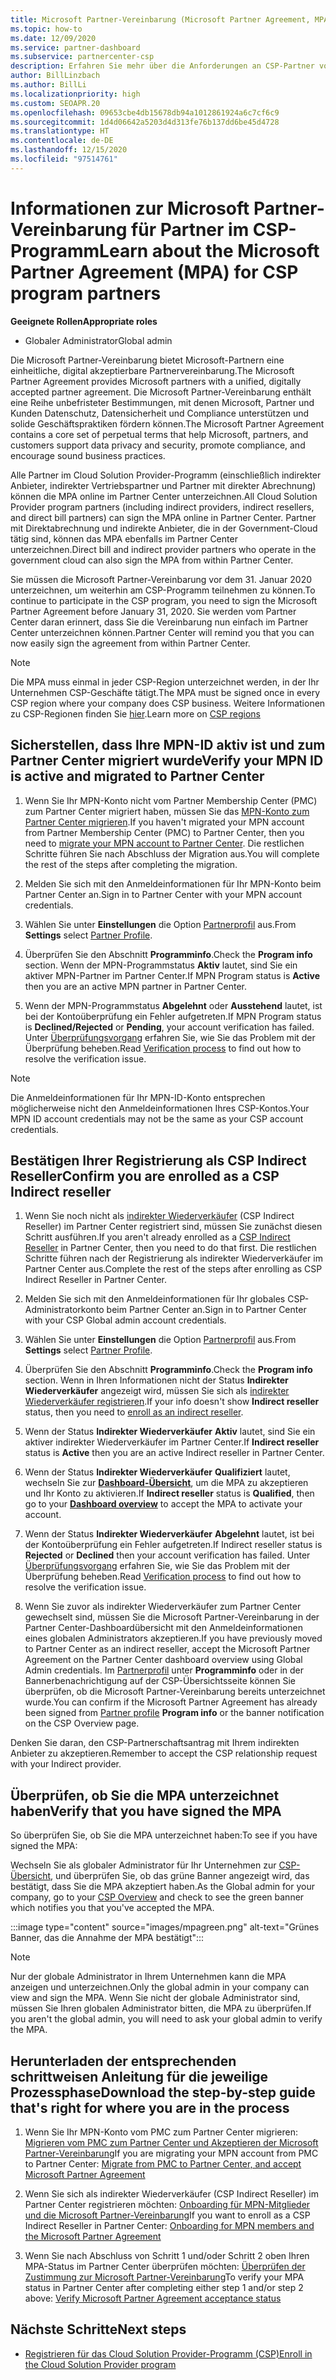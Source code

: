 ```yaml
---
title: Microsoft Partner-Vereinbarung (Microsoft Partner Agreement, MPA) für CSP
ms.topic: how-to
ms.date: 12/09/2020
ms.service: partner-dashboard
ms.subservice: partnercenter-csp
description: Erfahren Sie mehr über die Anforderungen an CSP-Partner von Microsoft, um diese einheitliche, digital akzeptierbare Microsoft Partner-Vereinbarung zu überprüfen und zu signieren.
author: BillLinzbach
ms.author: BillLi
ms.localizationpriority: high
ms.custom: SEOAPR.20
ms.openlocfilehash: 09653cbe4db15678db94a1012861924a6c7cf6c9
ms.sourcegitcommit: 1d4d06642a5203d4d313fe76b137dd6be45d4728
ms.translationtype: HT
ms.contentlocale: de-DE
ms.lasthandoff: 12/15/2020
ms.locfileid: "97514761"
---
```

# <a name="learn-about-the-microsoft-partner-agreement-mpa-for-csp-program-partners"></a><span data-ttu-id="dde6d-103">Informationen zur Microsoft Partner-Vereinbarung für Partner im CSP-Programm</span><span class="sxs-lookup"><span data-stu-id="dde6d-103">Learn about the Microsoft Partner Agreement (MPA) for CSP program partners</span></span>

<span data-ttu-id="dde6d-104">**Geeignete Rollen**</span><span class="sxs-lookup"><span data-stu-id="dde6d-104">**Appropriate roles**</span></span>

- <span data-ttu-id="dde6d-105">Globaler Administrator</span><span class="sxs-lookup"><span data-stu-id="dde6d-105">Global admin</span></span>

<span data-ttu-id="dde6d-106">Die Microsoft Partner-Vereinbarung bietet Microsoft-Partnern eine einheitliche, digital akzeptierbare Partnervereinbarung.</span><span class="sxs-lookup"><span data-stu-id="dde6d-106">The Microsoft Partner Agreement provides Microsoft partners with a unified, digitally accepted partner agreement.</span></span> <span data-ttu-id="dde6d-107">Die Microsoft Partner-Vereinbarung enthält eine Reihe unbefristeter Bestimmungen, mit denen Microsoft, Partner und Kunden Datenschutz, Datensicherheit und Compliance unterstützen und solide Geschäftspraktiken fördern können.</span><span class="sxs-lookup"><span data-stu-id="dde6d-107">The Microsoft Partner Agreement contains a core set of perpetual terms that help Microsoft, partners, and customers support data privacy and security, promote compliance, and encourage sound business practices.</span></span>

<span data-ttu-id="dde6d-108">Alle Partner im Cloud Solution Provider-Programm (einschließlich indirekter Anbieter, indirekter Vertriebspartner und Partner mit direkter Abrechnung) können die MPA online im Partner Center unterzeichnen.</span><span class="sxs-lookup"><span data-stu-id="dde6d-108">All Cloud Solution Provider program partners (including indirect providers, indirect resellers, and direct bill partners) can sign the MPA online in Partner Center.</span></span> <span data-ttu-id="dde6d-109">Partner mit Direktabrechnung und indirekte Anbieter, die in der Government-Cloud tätig sind, können das MPA ebenfalls im Partner Center unterzeichnen.</span><span class="sxs-lookup"><span data-stu-id="dde6d-109">Direct bill and indirect provider partners who operate in the government cloud can also sign the MPA from within Partner Center.</span></span>

<span data-ttu-id="dde6d-110">Sie müssen die Microsoft Partner-Vereinbarung vor dem 31. Januar 2020 unterzeichnen, um weiterhin am CSP-Programm teilnehmen zu können.</span><span class="sxs-lookup"><span data-stu-id="dde6d-110">To continue to participate in the CSP program, you need to sign the Microsoft Partner Agreement before January 31, 2020.</span></span> <span data-ttu-id="dde6d-111">Sie werden vom Partner Center daran erinnert, dass Sie die Vereinbarung nun einfach im Partner Center unterzeichnen können.</span><span class="sxs-lookup"><span data-stu-id="dde6d-111">Partner Center will remind you that you can now easily sign the agreement from within Partner Center.</span></span>

>[!NOTE]
><span data-ttu-id="dde6d-112">Die MPA muss einmal in jeder CSP-Region unterzeichnet werden, in der Ihr Unternehmen CSP-Geschäfte tätigt.</span><span class="sxs-lookup"><span data-stu-id="dde6d-112">The MPA must be signed once in every CSP region where your company does CSP business.</span></span> <span data-ttu-id="dde6d-113">Weitere Informationen zu CSP-Regionen finden Sie [hier](regional-authorization-overview.md).</span><span class="sxs-lookup"><span data-stu-id="dde6d-113">Learn more on [CSP regions](regional-authorization-overview.md)</span></span> 

## <a name="verify-your-mpn-id-is-active-and-migrated-to-partner-center"></a><span data-ttu-id="dde6d-114">Sicherstellen, dass Ihre MPN-ID aktiv ist und zum Partner Center migriert wurde</span><span class="sxs-lookup"><span data-stu-id="dde6d-114">Verify your MPN ID is active and migrated to Partner Center</span></span>

1. <span data-ttu-id="dde6d-115">Wenn Sie Ihr MPN-Konto nicht vom Partner Membership Center (PMC) zum Partner Center migriert haben, müssen Sie das [MPN-Konto zum Partner Center migrieren](move-pmc-pc-map.md).</span><span class="sxs-lookup"><span data-stu-id="dde6d-115">If you haven't migrated your MPN account from Partner Membership Center (PMC) to Partner Center, then you need to [migrate your MPN account to Partner Center](move-pmc-pc-map.md).</span></span> <span data-ttu-id="dde6d-116">Die restlichen Schritte führen Sie nach Abschluss der Migration aus.</span><span class="sxs-lookup"><span data-stu-id="dde6d-116">You will complete the rest of the steps after completing the migration.</span></span> 

1. <span data-ttu-id="dde6d-117">Melden Sie sich mit den Anmeldeinformationen für Ihr MPN-Konto beim Partner Center an.</span><span class="sxs-lookup"><span data-stu-id="dde6d-117">Sign in to Partner Center with your MPN account credentials.</span></span>
 
1. <span data-ttu-id="dde6d-118">Wählen Sie unter **Einstellungen** die Option [Partnerprofil](https://partner.microsoft.com/pcv/accountsettings/connectedpartnerprofile) aus.</span><span class="sxs-lookup"><span data-stu-id="dde6d-118">From **Settings** select [Partner Profile](https://partner.microsoft.com/pcv/accountsettings/connectedpartnerprofile).</span></span>

1. <span data-ttu-id="dde6d-119">Überprüfen Sie den Abschnitt **Programminfo**.</span><span class="sxs-lookup"><span data-stu-id="dde6d-119">Check the **Program info** section.</span></span> <span data-ttu-id="dde6d-120">Wenn der MPN-Programmstatus **Aktiv** lautet, sind Sie ein aktiver MPN-Partner im Partner Center.</span><span class="sxs-lookup"><span data-stu-id="dde6d-120">If MPN Program status is **Active** then you are an active MPN partner in Partner Center.</span></span>
 
1. <span data-ttu-id="dde6d-121">Wenn der MPN-Programmstatus **Abgelehnt** oder **Ausstehend** lautet, ist bei der Kontoüberprüfung ein Fehler aufgetreten.</span><span class="sxs-lookup"><span data-stu-id="dde6d-121">If MPN Program status is **Declined/Rejected** or **Pending**, your account verification has failed.</span></span> <span data-ttu-id="dde6d-122">Unter [Überprüfungsvorgang](verification-responses.md) erfahren Sie, wie Sie das Problem mit der Überprüfung beheben.</span><span class="sxs-lookup"><span data-stu-id="dde6d-122">Read [Verification process](verification-responses.md) to find out how to resolve the verification issue.</span></span>



>[!NOTE]
><span data-ttu-id="dde6d-123">Die Anmeldeinformationen für Ihr MPN-ID-Konto entsprechen möglicherweise nicht den Anmeldeinformationen Ihres CSP-Kontos.</span><span class="sxs-lookup"><span data-stu-id="dde6d-123">Your MPN ID account credentials may not be the same as your CSP account credentials.</span></span>

## <a name="confirm-you-are-enrolled-as-a-csp-indirect-reseller"></a><span data-ttu-id="dde6d-124">Bestätigen Ihrer Registrierung als CSP Indirect Reseller</span><span class="sxs-lookup"><span data-stu-id="dde6d-124">Confirm you are enrolled as a CSP Indirect reseller</span></span>

1. <span data-ttu-id="dde6d-125">Wenn Sie noch nicht als [indirekter Wiederverkäufer](enrolling-in-the-csp-program.md) (CSP Indirect Reseller) im Partner Center registriert sind, müssen Sie zunächst diesen Schritt ausführen.</span><span class="sxs-lookup"><span data-stu-id="dde6d-125">If you aren't already enrolled as a [CSP Indirect Reseller](enrolling-in-the-csp-program.md)  in Partner Center, then you need to do that first.</span></span> <span data-ttu-id="dde6d-126">Die restlichen Schritte führen nach der Registrierung als indirekter Wiederverkäufer im Partner Center aus.</span><span class="sxs-lookup"><span data-stu-id="dde6d-126">Complete the rest of the steps after enrolling as CSP Indirect Reseller in Partner Center.</span></span>

1. <span data-ttu-id="dde6d-127">Melden Sie sich mit den Anmeldeinformationen für Ihr globales CSP-Administratorkonto beim Partner Center an.</span><span class="sxs-lookup"><span data-stu-id="dde6d-127">Sign in to Partner Center with your CSP Global admin account credentials.</span></span>

1. <span data-ttu-id="dde6d-128">Wählen Sie unter **Einstellungen** die Option [Partnerprofil](https://partner.microsoft.com/pcv/accountsettings/partnerprofile) aus.</span><span class="sxs-lookup"><span data-stu-id="dde6d-128">From **Settings** select [Partner Profile](https://partner.microsoft.com/pcv/accountsettings/partnerprofile).</span></span>

1. <span data-ttu-id="dde6d-129">Überprüfen Sie den Abschnitt **Programminfo**.</span><span class="sxs-lookup"><span data-stu-id="dde6d-129">Check the **Program info** section.</span></span> <span data-ttu-id="dde6d-130">Wenn in Ihren Informationen nicht der Status **Indirekter Wiederverkäufer** angezeigt wird, müssen Sie sich als [indirekter Wiederverkäufer registrieren](indirect-reseller-tasks-in-partner-center.md).</span><span class="sxs-lookup"><span data-stu-id="dde6d-130">If your info doesn't show **Indirect reseller** status, then you need to [enroll as an indirect reseller](indirect-reseller-tasks-in-partner-center.md).</span></span>

1. <span data-ttu-id="dde6d-131">Wenn der Status **Indirekter Wiederverkäufer** **Aktiv** lautet, sind Sie ein aktiver indirekter Wiederverkäufer im Partner Center.</span><span class="sxs-lookup"><span data-stu-id="dde6d-131">If  **Indirect reseller** status is **Active** then you are an active Indirect reseller in Partner Center.</span></span>
 
4. <span data-ttu-id="dde6d-132">Wenn der Status **Indirekter Wiederverkäufer** **Qualifiziert** lautet, wechseln Sie zur [**Dashboard-Übersicht**](https://partner.microsoft.com/pcv/dashboard/overview), um die MPA zu akzeptieren und Ihr Konto zu aktivieren.</span><span class="sxs-lookup"><span data-stu-id="dde6d-132">If  **Indirect reseller** status is **Qualified**, then go to your [**Dashboard overview**](https://partner.microsoft.com/pcv/dashboard/overview) to accept the MPA to activate your account.</span></span>
 
1. <span data-ttu-id="dde6d-133">Wenn der Status **Indirekter Wiederverkäufer** **Abgelehnt** lautet, ist bei der Kontoüberprüfung ein Fehler aufgetreten.</span><span class="sxs-lookup"><span data-stu-id="dde6d-133">If Indirect reseller status is **Rejected** or **Declined** then your account verification has failed.</span></span> <span data-ttu-id="dde6d-134">Unter [Überprüfungsvorgang](verification-responses.md) erfahren Sie, wie Sie das Problem mit der Überprüfung beheben.</span><span class="sxs-lookup"><span data-stu-id="dde6d-134">Read [Verification process](verification-responses.md) to find out how to resolve the verification issue.</span></span>

1. <span data-ttu-id="dde6d-135">Wenn Sie zuvor als indirekter Wiederverkäufer zum Partner Center gewechselt sind, müssen Sie die Microsoft Partner-Vereinbarung in der Partner Center-Dashboardübersicht mit den Anmeldeinformationen eines globalen Administrators akzeptieren.</span><span class="sxs-lookup"><span data-stu-id="dde6d-135">If you have previously moved to Partner Center as an indirect reseller, accept the Microsoft Partner Agreement on the Partner Center dashboard overview using Global Admin credentials.</span></span> <span data-ttu-id="dde6d-136">Im [Partnerprofil](https://partner.microsoft.com/pcv/accountsettings/partnerprofile) unter **Programminfo** oder in der Bannerbenachrichtigung auf der CSP-Übersichtsseite können Sie überprüfen, ob die Microsoft Partner-Vereinbarung bereits unterzeichnet wurde.</span><span class="sxs-lookup"><span data-stu-id="dde6d-136">You can confirm if the Microsoft Partner Agreement has already been signed from [Partner profile](https://partner.microsoft.com/pcv/accountsettings/partnerprofile) **Program info** or the banner notification on the CSP Overview page.</span></span>

<span data-ttu-id="dde6d-137">Denken Sie daran, den CSP-Partnerschaftsantrag mit Ihrem indirekten Anbieter zu akzeptieren.</span><span class="sxs-lookup"><span data-stu-id="dde6d-137">Remember to accept the CSP relationship request with your Indirect provider.</span></span>

## <a name="verify-that-you-have-signed-the-mpa"></a><span data-ttu-id="dde6d-138">Überprüfen, ob Sie die MPA unterzeichnet haben</span><span class="sxs-lookup"><span data-stu-id="dde6d-138">Verify that you have signed the MPA</span></span>

<span data-ttu-id="dde6d-139">So überprüfen Sie, ob Sie die MPA unterzeichnet haben:</span><span class="sxs-lookup"><span data-stu-id="dde6d-139">To see if you have signed the MPA:</span></span>

 <span data-ttu-id="dde6d-140">Wechseln Sie als globaler Administrator für Ihr Unternehmen zur [CSP-Übersicht](https://partner.microsoft.com/pcv/dashboard/overview), und überprüfen Sie, ob das grüne Banner angezeigt wird, das bestätigt, dass Sie die MPA akzeptiert haben.</span><span class="sxs-lookup"><span data-stu-id="dde6d-140">As the Global admin for your company, go to your [CSP Overview](https://partner.microsoft.com/pcv/dashboard/overview) and check to see the green banner which notifies you that you've accepted the MPA.</span></span>

 
:::image type="content" source="images/mpagreen.png" alt-text="Grünes Banner, das die Annahme der MPA bestätigt":::

>[!NOTE]
><span data-ttu-id="dde6d-142">Nur der globale Administrator in Ihrem Unternehmen kann die MPA anzeigen und unterzeichnen.</span><span class="sxs-lookup"><span data-stu-id="dde6d-142">Only the global admin in your company can view and sign the MPA.</span></span> <span data-ttu-id="dde6d-143">Wenn Sie nicht der globale Administrator sind, müssen Sie Ihren globalen Administrator bitten, die MPA zu überprüfen.</span><span class="sxs-lookup"><span data-stu-id="dde6d-143">If you aren't the global admin, you will need to ask your global admin to verify the MPA.</span></span>


## <a name="download-the-step-by-step-guide-thats-right-for-where-you-are-in-the-process"></a><span data-ttu-id="dde6d-144">Herunterladen der entsprechenden schrittweisen Anleitung für die jeweilige Prozessphase</span><span class="sxs-lookup"><span data-stu-id="dde6d-144">Download the step-by-step guide that's right for where you are in the process</span></span>

1. <span data-ttu-id="dde6d-145">Wenn Sie Ihr MPN-Konto vom PMC zum Partner Center migrieren: [Migrieren vom PMC zum Partner Center und Akzeptieren der Microsoft Partner-Vereinbarung](https://assetsprod.microsoft.com/mpn/migrate-pmc-pc-mpa-guide.pptx)</span><span class="sxs-lookup"><span data-stu-id="dde6d-145">If you are migrating your MPN account from PMC to Partner Center: [Migrate from PMC to Partner Center, and accept Microsoft Partner Agreement](https://assetsprod.microsoft.com/mpn/migrate-pmc-pc-mpa-guide.pptx)</span></span>

2. <span data-ttu-id="dde6d-146">Wenn Sie sich als indirekter Wiederverkäufer (CSP Indirect Reseller) im Partner Center registrieren möchten: [Onboarding für MPN-Mitglieder und die Microsoft Partner-Vereinbarung](https://assetsprod.microsoft.com/mpn/onboard-pc-csp-mpn-mpa-guide.pptx)</span><span class="sxs-lookup"><span data-stu-id="dde6d-146">If you want to enroll as a CSP Indirect Reseller in Partner Center: [Onboarding for MPN members and the Microsoft Partner Agreement](https://assetsprod.microsoft.com/mpn/onboard-pc-csp-mpn-mpa-guide.pptx)</span></span>

3. <span data-ttu-id="dde6d-147">Wenn Sie nach Abschluss von Schritt 1 und/oder Schritt 2 oben Ihren MPA-Status im Partner Center überprüfen möchten: [Überprüfen der Zustimmung zur Microsoft Partner-Vereinbarung](https://assetsprod.microsoft.com/mpn/verify-mpa-acceptance-status.pptx)</span><span class="sxs-lookup"><span data-stu-id="dde6d-147">To verify your MPA status in Partner Center after completing either step 1 and/or step 2 above: [Verify Microsoft Partner Agreement acceptance status](https://assetsprod.microsoft.com/mpn/verify-mpa-acceptance-status.pptx)</span></span>
 
## <a name="next-steps"></a><span data-ttu-id="dde6d-148">Nächste Schritte</span><span class="sxs-lookup"><span data-stu-id="dde6d-148">Next steps</span></span>

- [<span data-ttu-id="dde6d-149">Registrieren für das Cloud Solution Provider-Programm (CSP)</span><span class="sxs-lookup"><span data-stu-id="dde6d-149">Enroll in the Cloud Solution Provider program</span></span>](enrolling-in-the-csp-program.md)
